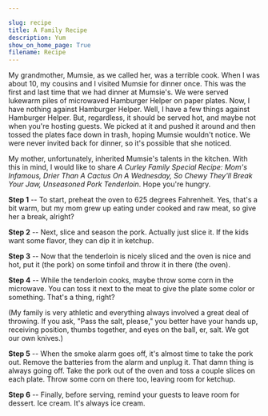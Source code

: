 ```yaml
---

slug: recipe
title: A Family Recipe
description: Yum
show_on_home_page: True
filename: Recipe
---
```


My grandmother, Mumsie, as we called her, was a terrible cook. When I was about 10, my cousins and I visited Mumsie for dinner once. This was the first and last time that we had dinner at Mumsie's. We were served lukewarm piles of microwaved Hamburger Helper on paper plates. Now, I have nothing against Hamburger Helper. Well, I have a few things against Hamburger Helper. But, regardless, it should be served hot, and maybe not when you're hosting guests. We picked at it and pushed it around and then tossed the plates face down in trash, hoping Mumsie wouldn't notice. We were never invited back for dinner, so it's possible that she noticed.

My mother, unfortunately, inherited Mumsie's talents in the kitchen. With this in mind, I would like to share _A Curley Family Special Recipe: Mom's Infamous, Drier Than A Cactus On A Wednesday, So Chewy They'll Break Your Jaw, Unseasoned Pork Tenderloin_. Hope you're hungry.

**Step 1** -- To start, preheat the oven to 625 degrees Fahrenheit. Yes, that's a bit warm, but my mom grew up eating under cooked and raw meat, so give her a break, alright?

**Step 2** -- Next, slice and season the pork. Actually just slice it. If the kids want some flavor, they can dip it in ketchup.

**Step 3** -- Now that the tenderloin is nicely sliced and the oven is nice and hot, put it (the pork) on some tinfoil and throw it in there (the oven).

**Step 4** -- While the tenderloin cooks, maybe throw some corn in the microwave. You can toss it next to the meat to give the plate some color or something. That's a thing, right?

(My family is very athletic and everything always involved a great deal of throwing. If you ask, "Pass the salt, please," you better have your hands up, receiving position, thumbs together, and eyes on the ball, er, salt. We got our own knives.)

**Step 5** -- When the smoke alarm goes off, it's almost time to take the pork out. Remove the batteries from the alarm and unplug it. That damn thing is always going off. Take the pork out of the oven and toss a couple slices on each plate. Throw some corn on there too, leaving room for ketchup.

**Step 6** -- Finally, before serving, remind your guests to leave room for dessert. Ice cream. It's always ice cream.
